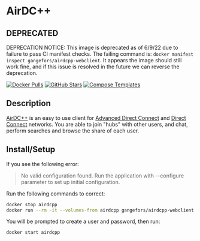# AirDC++

## DEPRECATED

DEPRECATION NOTICE: This image is deprecated as of 6/9/22 due to failure to pass CI manifest checks. The failing command is: `docker manifest inspect gangefors/airdcpp-webclient`. It appears the image should still work fine, and if this issue is resolved in the future we can reverse the deprecation.

[![Docker Pulls](https://img.shields.io/docker/pulls/gangefors/airdcpp-webclient?style=flat-square&color=607D8B&label=docker%20pulls&logo=docker)](https://hub.docker.com/r/gangefors/airdcpp-webclient)
[![GitHub Stars](https://img.shields.io/github/stars/gangefors/docker-airdcpp-webclient?style=flat-square&color=607D8B&label=github%20stars&logo=github)](https://github.com/gangefors/docker-airdcpp-webclient)
[![Compose Templates](https://img.shields.io/static/v1?style=flat-square&color=607D8B&label=compose&message=templates)](https://github.com/GhostWriters/DockSTARTer/tree/master/compose/.apps/airdcpp)

## Description

[AirDC++](https://www.airdcpp.net/) is an easy to use client for [Advanced Direct Connect](http://en.wikipedia.org/wiki/Advanced_Direct_Connect)
and [Direct Connect](http://en.wikipedia.org/wiki/Direct_Connect_%28protocol%29) networks. You are able to join "hubs" with other users, and chat, perform searches and browse the share of each user.

## Install/Setup

If you see the following error:

> No valid configuration found. Run the application with --configure parameter to set up initial configuration.

Run the following commands to correct:

```bash
docker stop airdcpp
docker run --rm -it --volumes-from airdcpp gangefors/airdcpp-webclient --add-user
```

You will be prompted to create a user and password, then run:

```bash
docker start airdcpp
```

